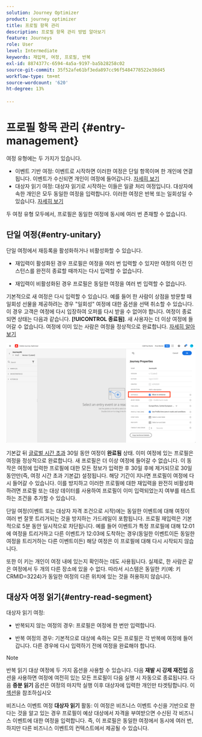 ```yaml
---
solution: Journey Optimizer
product: journey optimizer
title: 프로필 항목 관리
description: 프로필 항목 관리 방법 알아보기
feature: Journeys
role: User
level: Intermediate
keywords: 재입력, 여정, 프로필, 반복
exl-id: 8874377c-6594-4a5a-9197-ba5b28258c02
source-git-commit: 35f52afe61bf3eda897cc96f5484778522e38d45
workflow-type: tm+mt
source-wordcount: '620'
ht-degree: 13%

---
```



# 프로필 항목 관리 {#entry-management}

여정 유형에는 두 가지가 있습니다.

* 이벤트 기반 여정: 이벤트로 시작하면 이러한 여정은 단일 항목이며 한 개인에 연결됩니다. 이벤트가 수신되면 개인이 여정에 들어갑니다. [자세히 보기](#entry-unitary)
* 대상자 읽기 여정: 대상자 읽기로 시작하는 이들은 일괄 처리 여정입니다. 대상자에 속한 개인은 모두 동일한 여정을 입력합니다. 이러한 여정은 반복 또는 일회성일 수 있습니다. [자세히 보기](#entry-read-segment)

두 여정 유형 모두에서, 프로필은 동일한 여정에 동시에 여러 번 존재할 수 없습니다.

## 단일 여정{#entry-unitary}

단일 여정에서 재등록을 활성화하거나 비활성화할 수 있습니다.

* 재입력이 활성화된 경우 프로필은 여정을 여러 번 입력할 수 있지만 여정의 이전 인스턴스를 완전히 종료할 때까지는 다시 입력할 수 없습니다.

* 재입력이 비활성화된 경우 프로필은 동일한 여정을 여러 번 입력할 수 없습니다.

기본적으로 새 여정은 다시 입력할 수 있습니다. 예를 들어 한 사람이 상점을 방문할 때 일회성 선물을 제공하려는 경우 &quot;일회성&quot; 여정에 대한 옵션을 선택 취소할 수 있습니다. 이 경우 고객은 여정에 다시 입장하여 오퍼를 다시 받을 수 없어야 합니다. 여정이 종료되면 상태는 다음과 같습니다. **[!UICONTROL 종료됨]**. 새 사용자는 더 이상 여정에 들어갈 수 없습니다. 여정에 이미 있는 사람은 여정을 정상적으로 완료합니다. [자세히 알아보기](journey-gs.md#entrance)

![](assets/journey-re-entrance.png)

기본값 뒤 [글로벌 시간 초과](journey-gs.md#global_timeout) 30일 동안 여정이 **완료됨** 상태. 이미 여정에 있는 프로필은 여정을 정상적으로 완료합니다. 새 프로필은 더 이상 여정에 들어갈 수 없습니다. 이 동작은 여정에 입력한 프로필에 대한 모든 정보가 입력한 후 30일 후에 제거되므로 30일 동안만(즉, 여정 시간 초과 기본값) 설정됩니다. 해당 기간이 지나면 프로필이 여정에 다시 들어갈 수 있습니다. 이를 방지하고 이러한 프로필에 대한 재입력을 완전히 비활성화하려면 프로필 또는 대상 데이터를 사용하여 프로필이 이미 입력되었는지 여부를 테스트하는 조건을 추가할 수 있습니다.

<!--
Due to the 30-day journey timeout, when journey re-entrance is not allowed, we cannot make sure the re-entrance blocking will work more than 30 days. Indeed, as we remove all information about persons who entered the journey 30 days after they enter, we cannot know the person entered previously, more than 30 days ago. -->

단일 여정(이벤트 또는 대상자 자격 조건으로 시작)에는 동일한 이벤트에 대해 여정이 여러 번 잘못 트리거되는 것을 방지하는 가드레일이 포함됩니다. 프로필 재입력은 기본적으로 5분 동안 일시적으로 차단됩니다. 예를 들어 이벤트가 특정 프로필에 대해 12:01에 여정을 트리거하고 다른 이벤트가 12:03에 도착하는 경우(동일한 이벤트이든 동일한 여정을 트리거하는 다른 이벤트이든) 해당 여정은 이 프로필에 대해 다시 시작되지 않습니다.

또한 이 키는 개인이 여정 내에 있는지 확인하는 데도 사용됩니다. 실제로, 한 사람은 같은 여정에서 두 개의 다른 장소에 있을 수 없다. 따라서 시스템은 동일한 키(예: 키 CRMID=3224)가 동일한 여정의 다른 위치에 있는 것을 허용하지 않습니다.

## 대상자 여정 읽기{#entry-read-segment}

대상자 읽기 여정:

* 반복되지 않는 여정의 경우: 프로필은 여정에 한 번만 입력합니다.

* 반복 여정의 경우: 기본적으로 대상에 속하는 모든 프로필은 각 반복에 여정에 들어갑니다. 다른 경우에 다시 입력하기 전에 여정을 완료해야 합니다.

>[!NOTE]
>
>반복 읽기 대상 여정에 두 가지 옵션을 사용할 수 있습니다. 다음 **재발 시 강제 재진입** 옵션을 사용하면 여정에 여전히 있는 모든 프로필이 다음 실행 시 자동으로 종료됩니다. 다음 **증분 읽기** 옵션은 여정의 마지막 실행 이후 대상자에 입력한 개인만 타겟팅합니다. 이 [섹션](../building-journeys/read-audience.md#configuring-segment-trigger-activity)을 참조하십시오

비즈니스 이벤트 여정 **대상자 읽기** 활동: 이 여정은 비즈니스 이벤트 수신을 기반으로 한다는 것을 알고 있는 경우 프로필이 예상 대상에서 자격을 부여받으면 수신된 각 비즈니스 이벤트에 대한 여정을 입력합니다. 즉, 이 프로필은 동일한 여정에서 동시에 여러 번, 하지만 다른 비즈니스 이벤트의 컨텍스트에서 제공될 수 있습니다.
